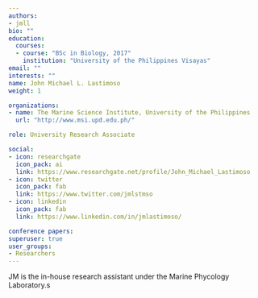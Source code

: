 ```yaml
---
authors:
- jmll
bio: ""
education:
  courses:
  - course: "BSc in Biology, 2017"
    institution: "University of the Philippines Visayas"
email: ""
interests: ""
name: John Michael L. Lastimoso
weight: 1

organizations:
- name: The Marine Science Institute, University of the Philippines
  url: "http://www.msi.upd.edu.ph/"

role: University Research Associate

social:
- icon: researchgate
  icon_pack: ai
  link: https://www.researchgate.net/profile/John_Michael_Lastimoso
- icon: twitter
  icon_pack: fab
  link: https://www.twitter.com/jmlstmso
- icon: linkedin
  icon_pack: fab
  link: https://www.linkedin.com/in/jmlastimoso/

conference papers:
superuser: true
user_groups:
- Researchers
---
```


JM is the in-house research assistant under the Marine Phycology Laboratory.s